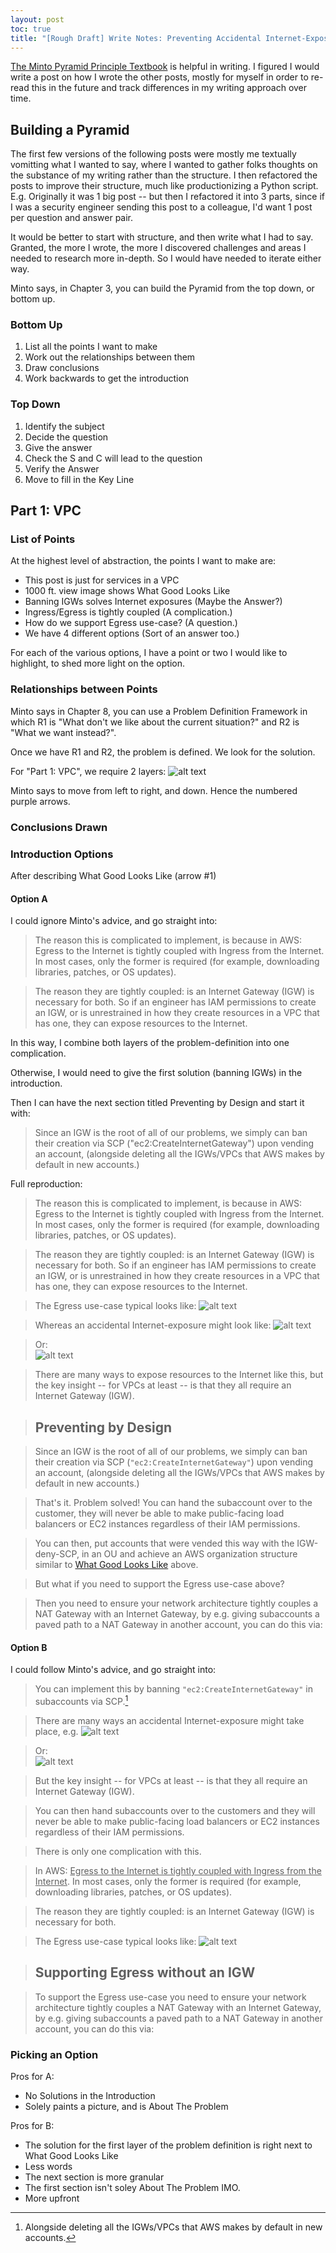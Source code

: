 ```yaml
---
layout: post
toc: true
title: "[Rough Draft] Write Notes: Preventing Accidental Internet-Exposure of AWS Resources"
---
```


[The Minto Pyramid Principle Textbook](https://www.barbaraminto.com/textbook.html) is helpful in writing. I figured I would write a post on how I wrote the other posts, mostly for myself in order to re-read this in the future and track differences in my writing approach over time.

## Building a Pyramid

The first few versions of the following posts were mostly me textually vomitting what I wanted to say, where I wanted to gather folks thoughts on the substance of my writing rather than the structure. I then refactored the posts to improve their structure, much like productionizing a Python script. E.g. Originally it was 1 big post -- but then I refactored it into 3 parts, since if I was a security engineer sending this post to a colleague, I'd want 1 post per question and answer pair.

It would be better to start with structure, and then write what I had to say. Granted, the more I wrote, the more I discovered challenges and areas I needed to research more in-depth. So I would have needed to iterate either way.

Minto says, in Chapter 3, you can build the Pyramid from the top down, or bottom up.

### Bottom Up

1. List all the points I want to make
2. Work out the relationships between them
3. Draw conclusions
4. Work backwards to get the introduction

### Top Down

1. Identify the subject
2. Decide the question
3. Give the answer
4. Check the S and C will lead to the question
5. Verify the Answer
6. Move to fill in the Key Line

## Part 1: VPC

### List of Points

At the highest level of abstraction, the points I want to make are:

- This post is just for services in a VPC
- 1000 ft. view image shows What Good Looks Like
- Banning IGWs solves Internet exposures (Maybe the Answer?)
- Ingress/Egress is tightly coupled (A complication.)
- How do we support Egress use-case? (A question.)
- We have 4 different options (Sort of an answer too.)

For each of the various options, I have a point or two I would like to highlight, to shed more light on the option.

### Relationships between Points

Minto says in Chapter 8, you can use a Problem Definition Framework in which R1 is "What don't we like about the current situation?" and R2 is "What we want instead?".

Once we have R1 and R2, the problem is defined. We look for the solution.

For "Part 1: VPC", we require 2 layers:
![alt text](https://i.imgur.com/AbGHXHo.png)

Minto says to move from left to right, and down. Hence the numbered purple arrows.

### Conclusions Drawn
### Introduction Options



After describing What Good Looks Like (arrow #1)

#### Option A

I could ignore Minto's advice, and go straight into:

> The reason this is complicated to implement, is because in AWS: Egress to the Internet is tightly coupled with Ingress from the Internet. In most cases, only the former is required (for example, downloading libraries, patches, or OS updates).

> The reason they are tightly coupled: is an Internet Gateway (IGW) is necessary for both. So if an engineer has IAM permissions to create an IGW, or is unrestrained in how they create resources in a VPC that has one, they can expose resources to the Internet.

In this way, I combine both layers of the problem-definition into one complication.

Otherwise, I would need to give the first solution (banning IGWs) in the introduction.

Then I can have the next section titled Preventing by Design and start it with:

> Since an IGW is the root of all of our problems, we simply can ban their creation via SCP ("ec2:CreateInternetGateway") upon vending an account, (alongside deleting all the IGWs/VPCs that AWS makes by default in new accounts.)

Full reproduction:

> The reason this is complicated to implement, is because in AWS: Egress to the Internet is tightly coupled with Ingress from the Internet. In most cases, only the former is required (for example, downloading libraries, patches, or OS updates).

> The reason they are tightly coupled: is an Internet Gateway (IGW) is necessary for both. So if an engineer has IAM permissions to create an IGW, or is unrestrained in how they create resources in a VPC that has one, they can expose resources to the Internet.

> The Egress use-case typical looks like:
> ![alt text](https://i.imgur.com/vKsdNOh.png)

> Whereas an accidental Internet-exposure might look like:
> ![alt text](https://i.imgur.com/1e4M8z4.gif)

> Or:       
> ![alt text](https://i.imgur.com/gyXZz2E.gif)

> There are many ways to expose resources to the Internet like this, but the key insight -- for VPCs at least -- is that they all require an Internet Gateway (IGW).

> ## Preventing by Design

> Since an IGW is the root of all of our problems, we simply can ban their creation via SCP 
(`"ec2:CreateInternetGateway"`) upon vending an account, (alongside deleting all the IGWs/VPCs that AWS makes by default in new accounts.)

> That's it. Problem solved! You can hand the subaccount over to the customer, they will never be able to make public-facing load balancers or EC2 instances regardless of their IAM permissions.

> You can then, put accounts that were vended this way with the IGW-deny-SCP, in an OU and achieve an AWS organization structure similar to [What Good Looks Like](#about-the-problem) above.

> But what if you need to support the Egress use-case above?

> Then you need to ensure your network architecture tightly couples a NAT Gateway with an Internet Gateway, by e.g. giving subaccounts a paved path to a NAT Gateway in another account, you can do this via:

#### Option B

I could follow Minto's advice, and go straight into:

> You can implement this by banning `"ec2:CreateInternetGateway"` in subaccounts via SCP.[^2111] 

> There are many ways an accidental Internet-exposure might take place, e.g.
> ![alt text](https://i.imgur.com/1e4M8z4.gif)

> Or:       
> ![alt text](https://i.imgur.com/gyXZz2E.gif)

>  But the key insight -- for VPCs at least -- is that they all require an Internet Gateway (IGW).

[^2111]: Alongside deleting all the IGWs/VPCs that AWS makes by default in new accounts.

> You can then hand subaccounts over to the customers and they will never be able to make public-facing load balancers or EC2 instances regardless of their IAM permissions.

> There is only one complication with this.

> In AWS: <ins>Egress to the Internet is tightly coupled with Ingress from the Internet</ins>. In most cases, only the former is required (for example, downloading libraries, patches, or OS updates).

> The reason they are tightly coupled: is an Internet Gateway (IGW) is necessary for both.

> The Egress use-case typical looks like:
> ![alt text](https://i.imgur.com/vKsdNOh.png)

> ## Supporting Egress without an IGW

> To support the Egress use-case you need to ensure your network architecture tightly couples a NAT Gateway with an Internet Gateway, by e.g. giving subaccounts a paved path to a NAT Gateway in another account, you can do this via:


### Picking an Option

Pros for A: 
- No Solutions in the Introduction
- Solely paints a picture, and is About The Problem

Pros for B:
- The solution for the first layer of the problem definition is right next to What Good Looks Like
- Less words
- The next section is more granular
- The first section isn't soley About The Problem IMO.
- More upfront
